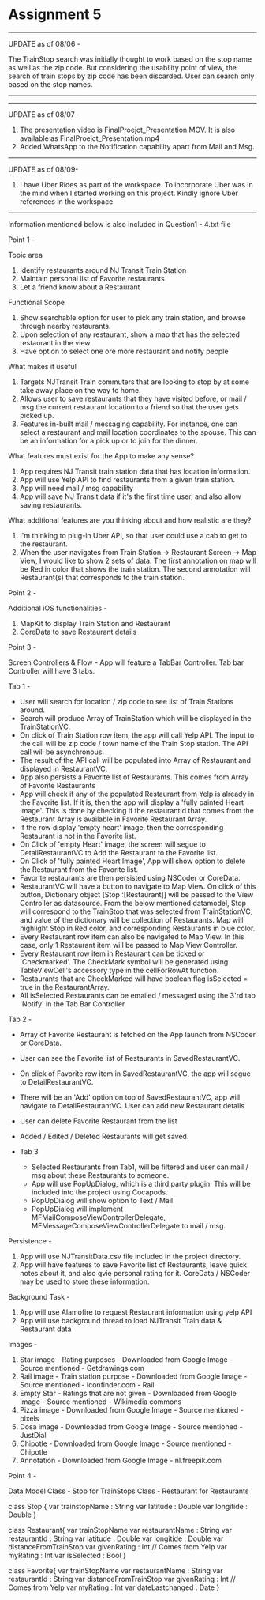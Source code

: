 # Assignment 5


***************************************
UPDATE as of 08/06 -

The TrainStop search was initially thought to work based on the stop name as well as the zip code. But considering the usability point of view, the search of train stops by zip code  has been discarded.  User can search only based on the stop names.

**************************************

**************************************
UPDATE as of 08/07 -

1) The presentation video is FinalProejct_Presentation.MOV. It is also available as FinalProejct_Presentation.mp4
2) Added WhatsApp to the Notification capability apart from Mail and Msg.

**************************************
UPDATE as of 08/09-

1) I have Uber Rides as part of the workspace. To incorporate Uber was in the mind when I started working on this project. Kindly ignore Uber references in the workspace

**************************************

Information mentioned below  is also included in Question1 - 4.txt file

Point 1 -

Topic area

1) Identify restaurants around NJ Transit Train Station
2) Maintain personal list of Favorite restaurants
3) Let a friend know about a Restaurant


Functional Scope 

1) Show searchable option for user to pick any train station, and browse through nearby restaurants.
2) Upon selection of any restaurant, show a map that has the selected restaurant in the view
3) Have option to select one ore more restaurant and notify people

What makes it useful

1) Targets NJTransit Train commuters that are looking to stop by at some take away place on the way to home. 
2) Allows user to save restaurants that they have visited before, or mail / msg the current restaurant location to a friend so that the user gets picked up.
3) Features in-built mail / messaging capability. For instance, one can select a restaurant and mail location coordinates to the spouse. This can be an information for a pick up or to join for the dinner.

What features must exist for the App to make any sense?

1) App requires NJ Transit train station data that has location information.
2) App will use Yelp API to find restaurants from a given train station.
3) App will need mail / msg capability 
4) App will save NJ Transit data if it's the first time user, and also allow saving restaurants.

What additional features are you thinking about and how realistic are they?

1) I'm thinking to plug-in Uber API, so that user could use a cab to get to the restaurant.
2) When the user navigates from Train Station -> Restaurant Screen -> Map View, I would like to show 2 sets of data. The first annotation on map will be Red in color that shows the train station. The second annotation will Restaurant(s) that corresponds to the train station.


Point 2 -

Additional iOS functionalities -

1) MapKit to display Train Station and Restaurant
2) CoreData to save Restaurant details

Point 3 -

Screen Controllers & Flow -
App will feature a TabBar Controller. Tab bar Controller will have 3 tabs. 

Tab 1 -

- User will search for location / zip code to see list of Train Stations around.
- Search will produce Array of TrainStation which will be displayed in the TrainStationVC.
- On click of Train Station row item, the app will call Yelp API. The input to the call will be zip code / town name of the 
  Train Stop station. The API call will be asynchronous. 
- The result of the API call will be populated into Array of Restaurant and displayed in RestaurantVC.
- App also persists a Favorite list of Restaurants. This comes from Array of Favorite Restaurants
- App will check if any of the populated Restaurant from Yelp is already in the Favorite list. If it is, then the app will display  a 'fully painted Heart Image'.  This is done by checking if the restaurantId that comes from the Restaurant Array is available in Favorite Restaurant Array.
- If the row display 'empty heart' image, then the corresponding Restaurant is not in the Favorite list.
- On Click of 'empty Heart' image, the screen will segue to DetailRestaurantVC  to Add the Restaurant to the Favorite list.
- On Click of 'fully painted Heart Image', App will show option to delete the Restaurant from the Favorite list.
- Favorite restaurants are then persisted using NSCoder or CoreData.
- RestaurantVC will have a button to navigate to Map View. On click of this button, Dictionary object [Stop :[Restaurant]] will be passed to the View Controller as datasource. From the below mentioned datamodel, Stop will correspond to the TrainStop that was selected from TrainStationVC, and value of the dictionary will be collection of Restaurants. Map will highlight Stop in Red color, and corresponding Restaurants in blue color.
- Every Restaurant row item can also be navigated to Map View. In this case, only 1 Restaurant item will be passed to Map View Controller. 
- Every Restaurant row item in Restaurant can be ticked or 'Checkmarked'. The CheckMark symbol will be generated using TableViewCell's accessory type in the cellForRowAt function. 
- Restaurants that are CheckMarked will have boolean flag isSelected = true in the RestaurantArray.
- All isSelected Restaurants can be emailed / messaged using the 3'rd tab 'Notify' in the Tab Bar Controller


Tab 2 -

- Array of Favorite Restaurant is fetched on the App launch from NSCoder or CoreData. 
- User can see the Favorite list of Restaurants in SavedRestaurantVC. 
- On click of Favorite row item in SavedRestaurantVC, the app will segue to DetailRestaurantVC.
- There will be an 'Add' option on top of SavedRestaurantVC, app will navigate to DetailRestaurantVC. User can add new Restaurant details 
- User can delete Favorite Restaurant from the list 
- Added / Edited / Deleted Restaurants will get saved.


- Tab 3 

    - Selected Restaurants from Tab1, will be filtered and user can mail / msg about these Restaurants to someone.
    - App will use PopUpDialog, which is a third party plugin. This will be included into the project using Cocapods.
    - PopUpDialog will show option to Text / Mail
    - PopUpDialog will implement MFMailComposeViewControllerDelegate, MFMessageComposeViewControllerDelegate to mail / msg.
    

Persistence -

1) App will use NJTransitData.csv file included in the project directory. 
2) App will have features to save Favorite list of Restaurants, leave quick notes about it, and also gvie personal rating for it.  CoreData / NSCoder may be used to store these information.

Background Task -
1) App will use Alamofire to request Restaurant information using yelp API
2) App will use background thread to load NJTransit Train data & Restaurant data

Images -
1) Star image - Rating purposes - Downloaded from Google Image - Source mentioned - Getdrawings.com
2) Rail image - Train station purpose - Downloaded from Google Image - Source mentioned - Iconfinder.com - Rail
3) Empty Star - Ratings that are not given  - Downloaded from Google Image - Source mentioned - Wikimedia commons
4) Pizza image  - Downloaded from Google Image - Source mentioned - pixels
5) Dosa image  - Downloaded from Google Image - Source mentioned - JustDial
6) Chipotle  - Downloaded from Google Image - Source mentioned -  Chipotle
7) Annotation - Downloaded from Google Image - nl.freepik.com

Point 4 -

Data Model
Class - Stop  for TrainStops
Class - Restaurant for Restaurants

class Stop {
var trainstopName : String
var latitude : Double
var longitide : Double
}

class Restaurant{
var trainStopName
var restaurantName : String
var restaurantId : String
var latitude : Double
var longitide : Double
var distanceFromTrainStop
var givenRating : Int // Comes from Yelp
var myRating : Int
var isSelected : Bool
}

class Favorite{
var trainStopName
var restaurantName : String
var restaurantId : String
var distanceFromTrainStop
var givenRating : Int // Comes from Yelp
var myRating : Int
var dateLastchanged : Date
}



